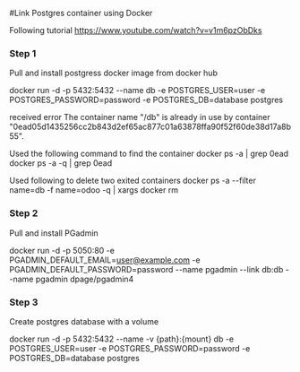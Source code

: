 #Link Postgres container using Docker

Following tutorial
https://www.youtube.com/watch?v=v1m6pzObDks

### Step 1

Pull and install postgress docker image from docker hub

docker run -d -p 5432:5432 --name db -e POSTGRES_USER=user -e POSTGRES_PASSWORD=password -e POSTGRES_DB=database postgres

received error
The container name "/db" is already in use by container "0ead05d1435256cc2b843d2ef65ac877c01a63878ffa90f52f60de38d17a8b55".

Used the following command to find the container
docker ps -a | grep 0ead
docker ps -a -q | grep 0ead

Used following to delete two exited containers
docker ps -a --filter name=db -f name=odoo -q | xargs docker rm

### Step 2

Pull and install PGadmin

docker run -d -p 5050:80 -e PGADMIN_DEFAULT_EMAIL=user@example.com -e PGADMIN_DEFAULT_PASSWORD=password --name pgadmin --link db:db --name pgadmin dpage/pgadmin4

### Step 3

Create postgres database with a volume

docker run -d -p 5432:5432 --name -v {path}:{mount} db -e POSTGRES_USER=user -e POSTGRES_PASSWORD=password -e POSTGRES_DB=database postgres


